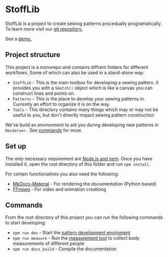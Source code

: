 # StoffLib

StoffLib is a project to create sewing patterns procedually programatically. To learn more visit our [git repository.](#)

See a [demo.](#)

## Project structure

This project is a monorepo and contains diffrent folders for different workflows. Some of which can also be used in a stand-alone way:

* `StoffLib` - This is the main toolbox for developing a sewing pattern. It provides you with a `Sketch()` object which is like a canvas you can construct lines and points on.
* `Patterns` - This is the place to develop your sewing patterns in. Currently an effort to organize it is on the way.
* `Tools` - This directory contains many things which may or may not be useful to you, but don't directly impact sewing pattern construction 

We've build an environment to aid you during developing new patterns in `DevServer.` See [commands](#commands) for more.

## Set up

The only necessary requirement are [Node.js and npm](https://docs.npmjs.com/downloading-and-installing-node-js-and-npm). Once you have installed it, open the root directory of this folder and run `npm install`.

For certain functionalities you also need the following:

* [MkDocs-Material](https://squidfunk.github.io/mkdocs-material/getting-started/) - For rendering the documentation (Python based)
* [FFmpeg](https://www.ffmpeg.org/download.html) - For video and animation creationg

## Commands

From the root directory of this project you can run the following commands to start developing:

* `npm run dev` - Start the [pattern development enviroment](/StoffLib/introduction)
* `npm run measure` - Run the [measurement tool](/Tools/measurements) to collect body measurements of different people
* `npm run docs_build` - Compile the documentation